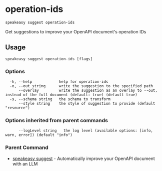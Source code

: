 # operation-ids  
`speakeasy suggest operation-ids`  


Get suggestions to improve your OpenAPI document's operation IDs  

## Usage

```
speakeasy suggest operation-ids [flags]
```

### Options

```
  -h, --help            help for operation-ids
  -o, --out string      write the suggestion to the specified path
      --overlay         write the suggestion as an overlay to --out, instead of the full document (default: true) (default true)
  -s, --schema string   the schema to transform
      --style string    the style of suggestion to provide (default "resource")
```

### Options inherited from parent commands

```
      --logLevel string   the log level (available options: [info, warn, error]) (default "info")
```

### Parent Command

* [speakeasy suggest](README.md)	 - Automatically improve your OpenAPI document with an LLM
